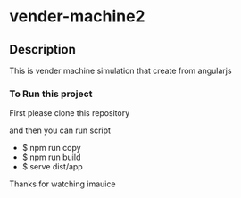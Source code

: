 # vender-machine2

## Description
 This is vender machine simulation that create from angularjs

### To Run this project
First please clone this repository

and then you can run script

- $ npm run copy
- $ npm run build
- $ serve dist/app

Thanks for watching imauice

##
